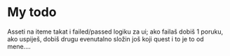 # My todo
Asseti na iteme takat
i failed/passed logiku za ui; ako failaš dobiš 1 poruku, ako uspiješ, dobiš drugu
evenutalno složin još koji quest i to je to od mene....

